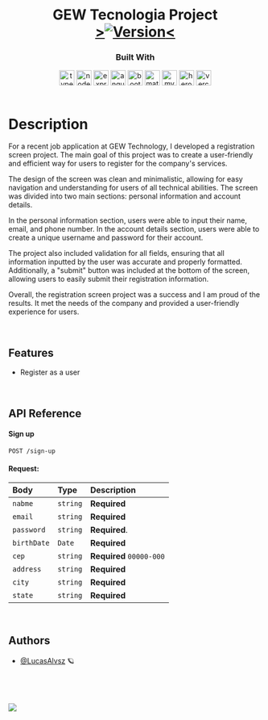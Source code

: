 <h1 align="center">
  GEW Tecnologia Project
  </br>
  <a href="https://gewtec-project-client.vercel.app/" target="_blank">
      ><img src="https://img.shields.io/badge/Version-1.0.0-blue.svg" alt="Version"><
    </a>
</h1>
<div align="center">

  <h3>Built With</h3>

  <img alt= "typescript logo" src="https://img.shields.io/badge/TypeScript-007ACC?style=for-the-badge&logo=typescript&logoColor=white" height="30px"/>
  <img alt= "node.js logo" src="https://img.shields.io/badge/Node.js-339933?style=for-the-badge&logo=nodedotjs&logoColor=white" height="30px"/>
  <img alt= "express logo" src="https://img.shields.io/badge/Express.js-000000?style=for-the-badge&logo=express&logoColor=white" height="30px"/>
  <img alt= "angular logo" src="https://img.shields.io/badge/Angular-DD0031?style=for-the-badge&logo=angular&logoColor=white" height="30px"/>
  <img alt= "bootstrap logo" src="https://img.shields.io/badge/Bootstrap-563D7C?style=for-the-badge&logo=bootstrap&logoColor=white" height="30px"/>
  <img alt= "material ui logo" src="https://img.shields.io/badge/Material--UI-0081CB?style=for-the-badge&logo=material-ui&logoColor=white" height="30px"/>
  
  <img alt= "mysql logo" src="https://img.shields.io/badge/MySQL-00000F?style=for-the-badge&logo=mysql&logoColor=white" height="30px"/>

   <img alt= "heroku logo" src="https://img.shields.io/badge/Heroku-430098?style=for-the-badge&logo=heroku&logoColor=white" height="30px"/>
  <img alt= "vercel logo" src="https://img.shields.io/badge/Vercel-000000?style=for-the-badge&logo=vercel&logoColor=white" height="30px"/>

  <!-- Badges source: https://dev.to/envoy_/150-badges-for-github-pnk -->
</div>

<br/>

# Description

For a recent job application at GEW Technology, I developed a registration screen project. The main goal of this project was to create a user-friendly and efficient way for users to register for the company's services.

The design of the screen was clean and minimalistic, allowing for easy navigation and understanding for users of all technical abilities. The screen was divided into two main sections: personal information and account details.

In the personal information section, users were able to input their name, email, and phone number. In the account details section, users were able to create a unique username and password for their account.

The project also included validation for all fields, ensuring that all information inputted by the user was accurate and properly formatted. Additionally, a "submit" button was included at the bottom of the screen, allowing users to easily submit their registration information.

Overall, the registration screen project was a success and I am proud of the results. It met the needs of the company and provided a user-friendly experience for users.

</br>

## Features

-   Register as a user

</br>

## API Reference

#### Sign up

```http
POST /sign-up
```

#### Request:

| Body        | Type     | Description              |
| :---------- | :------- | :----------------------- |
| `nabme`     | `string` | **Required**             |
| `email`     | `string` | **Required**             |
| `password`  | `string` | **Required**.            |
| `birthDate` | `Date`   | **Required**             |
| `cep`       | `string` | **Required** `00000-000` |
| `address`   | `string` | **Required**             |
| `city`      | `string` | **Required**             |
| `state`     | `string` | **Required**             |

</br>

## Authors

-   [@LucasAlvsz](https://www.github.com/LucasAlvsz) 🪐

<br/>

#

<a  href="mailto:contato.lucasalv@gmail.com" target="_blank"><img src="https://img.shields.io/badge/Ask%20me-anything-1abc9c.svg"></a>
